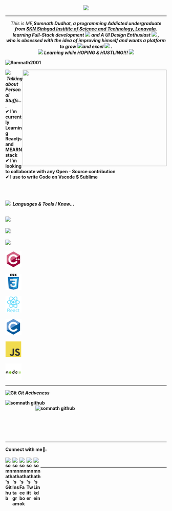 <p align="center">
  <img src="https://github.com/thompsonemerson/thompsonemerson/raw/master/cover-thompson.png" height="200"/>
</p>
<hr>

<p align="center">
  <em>
    This is ME,<b>Somnath Dudhat<b>, a <b>programming Addicted</b> undergraduate from <a href="http://cms.sinhgad.edu/sinhgad_engineering_institutes/sknsits_lonavala/about_us.aspx/"> <b>SKN Sinhgad Institite of Science and Technology</b>, Lonavala</a>. <br>
    <b>learning Full-Stack development </b> <img src="https://github.com/TheDudeThatCode/TheDudeThatCode/blob/master/Assets/Developer.gif" width="30px"> and A <b> UI Design Enthusiast</b>&nbsp;<img src="https://github.com/TheDudeThatCode/TheDudeThatCode/blob/master/Assets/Designer.gif" width="36px">&nbsp,<br>who is <b>obsessed</b>
    with the idea of <b>improving</b> himself and wants a <b>platform</b> to 
    <b>grow</b> <img src="https://github.com/TheDudeThatCode/TheDudeThatCode/blob/master/Assets/Rocket.gif" width="18px">and 
    <b>excel</b> <img src="https://github.com/TheDudeThatCode/TheDudeThatCode/blob/master/Assets/Medal.gif" width="20px">&nbsp.
  </em> 
  <br>
  <img src="https://media.giphy.com/media/VgCDAzcKvsR6OM0uWg/giphy.gif" width="50" /> <b><i>Learning while HOPING & HUSTLING!!!</i></b> <img src="https://media.giphy.com/media/7j2hfyeVcDtf2/giphy.gif" width="50" />
</p>

<p align="left"> <img src="https://komarev.com/ghpvc/?username=Somnath2001&label=Profile%20views&color=0e75b6&style=flat" alt="Somnath2001" /> </p>
<img align="right" height="300px" width="450px"  src="https://camo.githubusercontent.com/992babdffd8c74a1502de375fbdf7e4d54773242/68747470733a2f2f6d656469612e67697068792e636f6d2f6d656469612f53576f536b4e36447854737a71494b4571762f67697068792e676966">


<img src="https://github.com/TheDudeThatCode/TheDudeThatCode/blob/master/Assets/Hi.gif" width="29px">&nbsp;***Talking about Personal Stuffs...***<br>
✔ I’m currently Learning Reactjs and MEARN stack <br>
✔ I’m looking to collaborate with any **Open - Source contribution**<br>
✔ I use to write Code  on Vscode $ Sublime  <br>
<br><br><br>
 

<img src="https://github.com/TheDudeThatCode/TheDudeThatCode/blob/master/Assets/Hi.gif" width="29px"> &nbsp;***Languages & Tools I Know...***
<p align="left">
  

  <code> <img  height="50" src="https://github.com/uannabi/-/blob/master/resource/html.svg"> </code>
  <code> <img  height="50" src="https://github.com/uannabi/-/blob/master/resource/b00tstrap.svg "> </code>
    <code> <img  height="50" src="https://github.com/uannabi/-/blob/master/resource/python-icon.svg"> </code>
  <code> <img height="50" src="https://raw.githubusercontent.com/devicons/devicon/master/icons/cplusplus/cplusplus-original.svg"> </code>
   <code> <img height="50" src="https://raw.githubusercontent.com/devicons/devicon/master/icons/css3/css3-original-wordmark.svg"> </code>
   <code> <img height="50" src="https://raw.githubusercontent.com/devicons/devicon/master/icons/react/react-original-wordmark.svg"> </code>
   <code> <img height="50" src="https://raw.githubusercontent.com/devicons/devicon/master/icons/c/c-original.svg"> </code>
   <code> <img height="50" src="https://raw.githubusercontent.com/devicons/devicon/master/icons/javascript/javascript-original.svg"> </code>
   <code> <img height="50" src="https://raw.githubusercontent.com/devicons/devicon/master/icons/nodejs/nodejs-original-wordmark.svg"> </code>
 
  
  <hr>

  
 <img src="https://media.giphy.com/media/W5eoZHPpUx9sapR0eu/giphy.gif" width="30px" alt="Git"/>&nbsp;<i><b>Git Activeness</b></i></p>
 
 <p><img align="left" src="https://github-readme-stats.vercel.app/api/top-langs?username=Somnath2001&locale=en&layout=compact&theme=chartreuse-dark" alt="somnath github" width="410" /></p>
    
<p>&nbsp;<img align="right" src="https://github-readme-stats.vercel.app/api?username=Somnath2001&show_icons=true&locale=en&theme=chartreuse-dark" alt="somnath github" width="410" /></p>

<br><br><br><br><br>
<hr>
    

 
<summary> Connect with me🤝: </summary>  

<br/>

<a href="https://github.com/Somnath2001">
  <img align="left" alt="somnath's Github" width="22px" src="https://upload.wikimedia.org/wikipedia/commons/thumb/a/ae/Github-desktop-logo-symbol.svg/1024px-Github-desktop-logo-symbol.svg.png" />
</a>

<a href="https://instagram.com/somnath_012/">
  <img align="left" alt="somnath's Instagram" width="22px" src="https://upload.wikimedia.org/wikipedia/commons/thumb/a/a5/Instagram_icon.png/600px-Instagram_icon.png" />
</a>

<a href="https://www.facebook.com/somnath.dudhat">
  <img align="left" alt="somnath's Facebook" width="22px" src="https://facebookbrand.com/wp-content/uploads/2019/04/f_logo_RGB-Hex-Blue_512.png?w=512&h=512" />
</a>

<a href="https://twitter.com/SomnathDudhat">
  <img align="left" alt="somnath's Twitter" width="22px" src="https://cdn2.iconfinder.com/data/icons/metro-uinvert-dock/256/Twitter_NEW.png" />
</a>

<a href="https://linkedin.com/in/somnathdudhat/">
  <img align="left" alt="somnath's Linkdein" width="22px" src="https://cdn3.iconfinder.com/data/icons/inficons/512/linkedin.png" />
</a>

<br/>

<hr>  
















